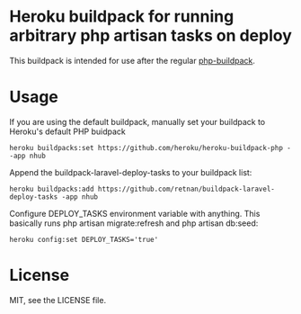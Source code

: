 # Heroku buildpack for running arbitrary php artisan tasks on deploy

This buildpack is intended for use after the regular [php-buildpack].

# Usage

If you are using the default buildpack, manually set your buildpack to Heroku's default PHP buidpack

```
heroku buildpacks:set https://github.com/heroku/heroku-buildpack-php --app nhub
```

Append the buildpack-laravel-deploy-tasks to your buildpack list:

```
heroku buildpacks:add https://github.com/retnan/buildpack-laravel-deploy-tasks -app nhub
```

Configure DEPLOY_TASKS environment variable with anything. This basically runs php artisan migrate:refresh and php artisan db:seed:

```
heroku config:set DEPLOY_TASKS='true'
```

# License

MIT, see the LICENSE file.

[php-buildpack]:https://github.com/heroku/heroku-buildpack-php
